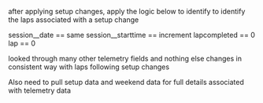 after applying setup changes, apply the logic below to identify to identify the laps associated with a setup change

session__date == same
session__starttime == increment
lapcompleted == 0
lap == 0

looked through many other telemetry fields and nothing else changes in consistent way with laps following setup changes

Also need to pull setup data and weekend data for full details associated with telemetry data
